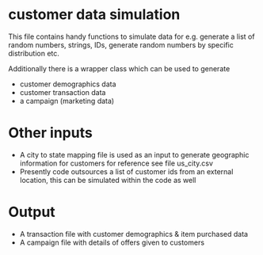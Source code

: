 # customer data simulation
This file contains handy functions to simulate data for e.g. generate a list of random numbers, strings, IDs, generate random numbers by specific distribution etc.

Additionally there is a wrapper class which can be used to generate
  - customer demographics data
  - customer transaction data
  - a campaign (marketing data)

# Other inputs
  - A city to state mapping file is used as an input to generate geographic information for customers for reference see file us_city.csv
  - Presently code outsources a list of customer ids from an external location, this can be simulated within the code as well
 
 
 # Output
  - A transaction file with customer demographics & item purchased data
  - A campaign file with details of offers given to customers
